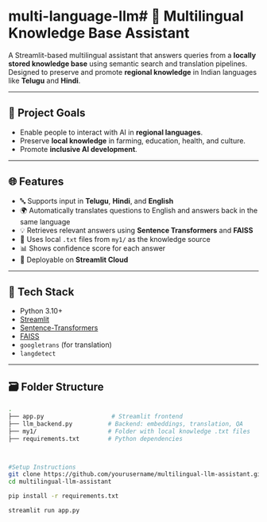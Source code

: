 # multi-language-llm# 🤖 Multilingual Knowledge Base Assistant

A Streamlit-based multilingual assistant that answers queries from a **locally stored knowledge base** using semantic search and translation pipelines. Designed to preserve and promote **regional knowledge** in Indian languages like **Telugu** and **Hindi**.

---

## 🧠 Project Goals

- Enable people to interact with AI in **regional languages**.
- Preserve **local knowledge** in farming, education, health, and culture.
- Promote **inclusive AI development**.

---

## 🌐 Features

- 🔤 Supports input in **Telugu**, **Hindi**, and **English**
- 🌍 Automatically translates questions to English and answers back in the same language
- 💡 Retrieves relevant answers using **Sentence Transformers** and **FAISS**
- 📁 Uses local `.txt` files from `my1/` as the knowledge source
- 📊 Shows confidence score for each answer
- 🚀 Deployable on **Streamlit Cloud**

---

## 🧰 Tech Stack

- Python 3.10+
- [Streamlit](https://streamlit.io)
- [Sentence-Transformers](https://www.sbert.net/)
- [FAISS](https://github.com/facebookresearch/faiss)
- `googletrans` (for translation)
- `langdetect`

---

## 🗃️ Folder Structure

```bash
.
├── app.py                   # Streamlit frontend
├── llm_backend.py          # Backend: embeddings, translation, QA
├── my1/                    # Folder with local knowledge .txt files
├── requirements.txt        # Python dependencies



#Setup Instructions
git clone https://github.com/yourusername/multilingual-llm-assistant.git
cd multilingual-llm-assistant

pip install -r requirements.txt

streamlit run app.py

